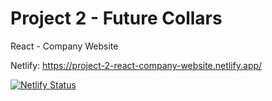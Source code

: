 # Project 2 - Future Collars

React - Company Website

Netlify: https://project-2-react-company-website.netlify.app/

[![Netlify Status](https://api.netlify.com/api/v1/badges/581f8342-02cc-4ba2-8b93-478d642bec21/deploy-status)](https://app.netlify.com/sites/project-2-react-company-website/deploys)
